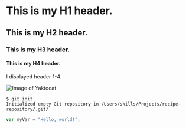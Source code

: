 # This is my H1 header.
## This is my H2 header.
### This is my H3 header.
#### This is my H4 header.


I displayed header 1-4.


![Image of Yaktocat](https://octodex.github.com/images/yaktocat.png)


```
$ git init
Initialized empty Git repository in /Users/skills/Projects/recipe-repository/.git/
```


``` javascript
var myVar = "Hello, world!";
```
